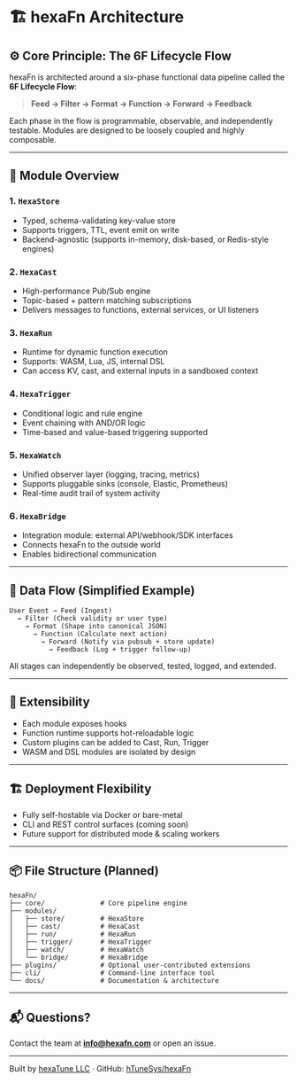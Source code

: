 # 🏗️ hexaFn Architecture

## ⚙️ Core Principle: The 6F Lifecycle Flow
hexaFn is architected around a six-phase functional data pipeline called the **6F Lifecycle Flow**:

> **Feed → Filter → Format → Function → Forward → Feedback**

Each phase in the flow is programmable, observable, and independently testable. Modules are designed to be loosely coupled and highly composable.

---

## 🔶 Module Overview

### 1. `HexaStore`
- Typed, schema-validating key-value store
- Supports triggers, TTL, event emit on write
- Backend-agnostic (supports in-memory, disk-based, or Redis-style engines)

### 2. `HexaCast`
- High-performance Pub/Sub engine
- Topic-based + pattern matching subscriptions
- Delivers messages to functions, external services, or UI listeners

### 3. `HexaRun`
- Runtime for dynamic function execution
- Supports: WASM, Lua, JS, internal DSL
- Can access KV, cast, and external inputs in a sandboxed context

### 4. `HexaTrigger`
- Conditional logic and rule engine
- Event chaining with AND/OR logic
- Time-based and value-based triggering supported

### 5. `HexaWatch`
- Unified observer layer (logging, tracing, metrics)
- Supports pluggable sinks (console, Elastic, Prometheus)
- Real-time audit trail of system activity

### 6. `HexaBridge`
- Integration module: external API/webhook/SDK interfaces
- Connects hexaFn to the outside world
- Enables bidirectional communication

---

## 🧠 Data Flow (Simplified Example)

```text
User Event → Feed (Ingest) 
  → Filter (Check validity or user type) 
    → Format (Shape into canonical JSON) 
      → Function (Calculate next action) 
        → Forward (Notify via pubsub + store update) 
          → Feedback (Log + trigger follow-up)
```

All stages can independently be observed, tested, logged, and extended.

---

## 🔁 Extensibility
- Each module exposes hooks
- Function runtime supports hot-reloadable logic
- Custom plugins can be added to Cast, Run, Trigger
- WASM and DSL modules are isolated by design

---

## 🏗️ Deployment Flexibility
- Fully self-hostable via Docker or bare-metal
- CLI and REST control surfaces (coming soon)
- Future support for distributed mode & scaling workers

---

## 📦 File Structure (Planned)
```text
hexaFn/
├── core/              # Core pipeline engine
├── modules/
│   ├── store/         # HexaStore
│   ├── cast/          # HexaCast
│   ├── run/           # HexaRun
│   ├── trigger/       # HexaTrigger
│   ├── watch/         # HexaWatch
│   └── bridge/        # HexaBridge
├── plugins/           # Optional user-contributed extensions
├── cli/               # Command-line interface tool
└── docs/              # Documentation & architecture
```

---

## 📬 Questions?
Contact the team at **info@hexafn.com** or open an issue.

---
Built by [hexaTune LLC](https://hexafn.com) · GitHub: [hTuneSys/hexaFn](https://github.com/hTuneSys/hexaFn)
